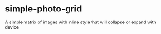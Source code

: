 # simple-photo-grid
A simple matrix of images with inline style that will collapse or expand with device
